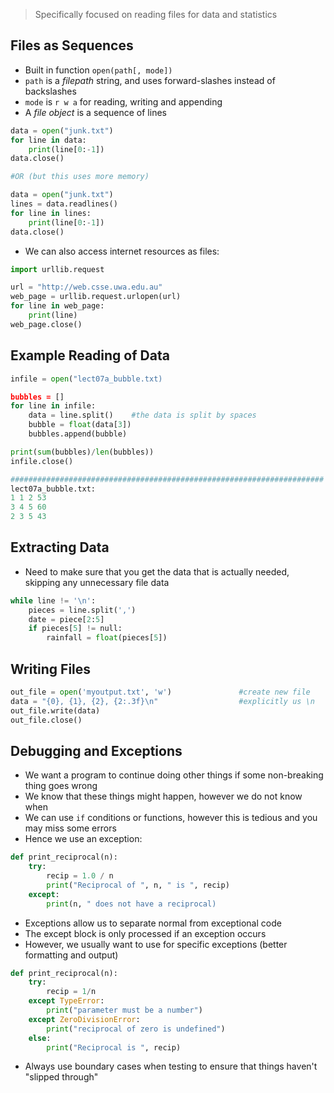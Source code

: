 >Specifically focused on reading files for data and statistics

## Files as Sequences
- Built in function `open(path[, mode])`
- `path` is a *filepath* string, and uses forward-slashes instead of backslashes
- `mode` is `r w a` for reading, writing and appending
- A *file object* is a sequence of lines
```python
data = open("junk.txt")
for line in data:
	print(line[0:-1])
data.close()

#OR (but this uses more memory)

data = open("junk.txt")
lines = data.readlines()
for line in lines:
	print(line[0:-1])
data.close() 
```
- We can also access internet resources as files:
```python
import urllib.request

url = "http://web.csse.uwa.edu.au"
web_page = urllib.request.urlopen(url)
for line in web_page:
	print(line)
web_page.close()
```

## Example Reading of Data
```python
infile = open("lect07a_bubble.txt)

bubbles = []
for line in infile:
	data = line.split()    #the data is split by spaces
	bubble = float(data[3])
	bubbles.append(bubble)

print(sum(bubbles)/len(bubbles))
infile.close()

######################################################################
lect07a_bubble.txt:
1 1 2 53
3 4 5 60
2 3 5 43
```

## Extracting Data
- Need to make sure that you get the data that is actually needed, skipping any unnecessary file data
```python
while line != '\n':
	pieces = line.split(',')
	date = piece[2:5]
	if pieces[5] != null:
		rainfall = float(pieces[5])
```

## Writing Files
```python
out_file = open('myoutput.txt', 'w')               #create new file
data = "{0}, {1}, {2}, {2:.3f}\n"                  #explicitly us \n
out_file.write(data)
out_file.close()
```

## Debugging and Exceptions
- We want a program to continue doing other things if some non-breaking thing goes wrong
- We know that these things might happen, however we do not know when
- We can use `if` conditions or functions, however this is tedious and you may miss some errors
- Hence we use an exception:
```python
def print_reciprocal(n):
	try:
		recip = 1.0 / n
		print("Reciprocal of ", n, " is ", recip)
	except:
		print(n, " does not have a reciprocal)
```
- Exceptions allow us to separate normal from exceptional code
- The except block is only processed if an exception occurs
- However, we usually want to use for specific exceptions (better formatting and output)
```python
def print_reciprocal(n):
	try:
		recip = 1/n
	except TypeError:
		print("parameter must be a number")
	except ZeroDivisionError:
		print("reciprocal of zero is undefined")
	else:
		print("Reciprocal is ", recip)
```
- Always use boundary cases when testing to ensure that things haven't "slipped through"
